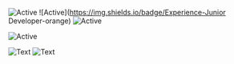 ![Active](https://img.shields.io/badge/Langages-Python%2FC%23%2FMariaDB-yellow) ![Active](https://img.shields.io/badge/Experience-Junior Developer-orange) ![Active](https://img.shields.io/badge/%F0%9F%8C%8C-Fran%C3%A7ais%20%2F%20English%20%2F%20Nederlands%20-red)

![Active](https://www.codewars.com/users/Gaetaen/badges/large)

![Text](https://media.discordapp.net/attachments/656474352560111636/746381603537944606/Doctors_silhouette_banner_B.jpg)
![Text](https://cdn.discordapp.com/attachments/656474352560111636/746479078726565948/ezgif-7-f40d9e0fb042.jpg)

